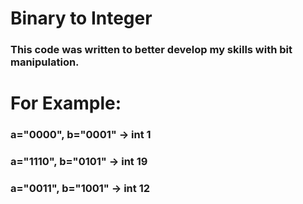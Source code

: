 # Binary to Integer
### This code was written to better develop my skills with bit manipulation.

# For Example:
### a="0000", b="0001" -> int 1
### a="1110", b="0101" -> int 19
### a="0011", b="1001" -> int 12
